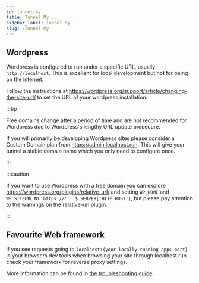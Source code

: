 ```yaml
---
id: tunnel-my
title: Tunnel My ...
sidebar_label: Tunnel My ...
slug: /tunnel-my
---
```


## Wordpress

Wordpress is configured to run under a specific URL, usually `http://localhost`. This is excellent for local development but not for being on the internet.

Follow the instructions at https://wordpress.org/support/article/changing-the-site-url/ to set the URL of your wordpress installation.

:::tip

Free domains change after a period of time and are not recommended for Wordpress due to Wordpress's lengthy URL update procedure.

If you will primarily be developing Wordpress sites please consider a Custom Domain plan from https://admin.localhost.run. This will give your tunnel a stable domain name which you only need to configure once.

:::

:::caution

If you want to use Wordpress with a free domain you can explore https://wordpress.org/plugins/relative-url/ and setting `WP_HOME` and `WP_SITEURL` to `'https://' . $_SERVER['HTTP_HOST']`, but please pay attention to the warnings on the relative-url plugin.

:::

## Favourite Web framework

If you see requests going to `localhost:{your locally running apps port}` in your browsers dev tools when browsing your site through localhost.run check your framework for reverse proxy settings.

More information can be found in [the troubleshooting guide](troubleshooting#i-can-see-requests-to-localhost8080-when-browsing-my-site-thru-localhostrun).
